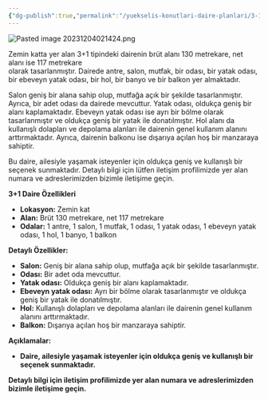 ```yaml
---
{"dg-publish":true,"permalink":"/yuekselis-konutlari-daire-planlari/3-1-zemin-kat-daire-plani-ti-p3/"}
---
```




![Pasted image 20231204021424.png](/img/user/Resim%20Ar%C5%9Fivi/Pasted%20image%2020231204021424.png)


Zemin katta yer alan 3+1 tipindeki dairenin brüt alanı 130 metrekare, net alanı ise 117 metrekare  
olarak tasarlanmıştır. Dairede antre, salon, mutfak, bir odası, bir yatak odası, bir ebeveyn yatak odası, bir hol, bir banyo ve bir balkon yer almaktadır.

Salon geniş bir alana sahip olup, mutfağa açık bir şekilde tasarlanmıştır. Ayrıca, bir adet odası da dairede mevcuttur. Yatak odası, oldukça geniş bir alanı kaplamaktadır. Ebeveyn yatak odası ise ayrı bir bölme olarak tasarlanmıştır ve oldukça geniş bir yatak ile donatılmıştır. Hol alanı da kullanışlı dolapları ve depolama alanları ile dairenin genel kullanım alanını arttırmaktadır. Ayrıca, dairenin balkonu ise dışarıya açılan hoş bir manzaraya sahiptir.

Bu daire, ailesiyle yaşamak isteyenler için oldukça geniş ve kullanışlı bir seçenek sunmaktadır. Detaylı bilgi için lütfen iletişim profilimizde yer alan numara ve adreslerimizden bizimle iletişime geçin.

**3+1 Daire Özellikleri**

- **Lokasyon:** Zemin kat
- **Alan:** Brüt 130 metrekare, net 117 metrekare
- **Odalar:** 1 antre, 1 salon, 1 mutfak, 1 odası, 1 yatak odası, 1 ebeveyn yatak odası, 1 hol, 1 banyo, 1 balkon

**Detaylı Özellikler:**

- **Salon:** Geniş bir alana sahip olup, mutfağa açık bir şekilde tasarlanmıştır.
- **Odası:** Bir adet oda mevcuttur.
- **Yatak odası:** Oldukça geniş bir alanı kaplamaktadır.
- **Ebeveyn yatak odası:** Ayrı bir bölme olarak tasarlanmıştır ve oldukça geniş bir yatak ile donatılmıştır.
- **Hol:** Kullanışlı dolapları ve depolama alanları ile dairenin genel kullanım alanını arttırmaktadır.
- **Balkon:** Dışarıya açılan hoş bir manzaraya sahiptir.

**Açıklamalar:**

- **Daire, ailesiyle yaşamak isteyenler için oldukça geniş ve kullanışlı bir seçenek sunmaktadır.**

**Detaylı bilgi için iletişim profilimizde yer alan numara ve adreslerimizden bizimle iletişime geçin.**
